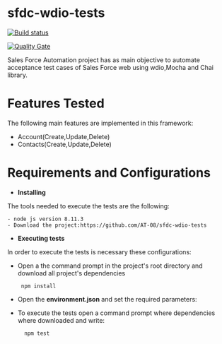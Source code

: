 # sfdc-wdio-tests

[![Build status](https://travis-ci.com/AT-08/sfdc-wdio-tests.svg?branch=develop)](https://travis-ci.com/AT-08/sfdc-wdio-tests) 

[![Quality Gate](https://sonarcloud.io/api/project_badges/measure?project=AT-08_sfdc-wdio-tests&metric=alert_status)](https://sonarcloud.io/dashboard/index/AT-08_sfdc-wdio-tests)

Sales Force Automation project has as main objective to automate
acceptance test cases of Sales Force web using wdio,Mocha 
and Chai library.

# Features Tested
The following main features are implemented in this framework:
    
- Account(Create,Update,Delete)
- Contacts(Create,Update,Delete)

# Requirements and Configurations
- **Installing** 

The tools needed to execute the tests are the following:
    
    - node js version 8.11.3
    - Download the project:https://github.com/AT-08/sfdc-wdio-tests


- **Executing tests**

In order to execute the tests is necessary these configurations:
    
 - Open a the command prompt in the project's root directory 
 and download all project's dependencies
  
        npm install
  
 - Open the **environment.json**  and set the required parameters:
    
- To execute the tests open a command prompt 
where dependencies where downloaded  and write:
    
        npm test  
